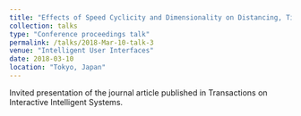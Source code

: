 ```yaml
---
title: "Effects of Speed Cyclicity and Dimensionality on Distancing, Time, and Preference in Human- Aerial Vehicle Interactions"
collection: talks
type: "Conference proceedings talk"
permalink: /talks/2018-Mar-10-talk-3
venue: "Intelligent User Interfaces"
date: 2018-03-10
location: "Tokyo, Japan"
---
```


Invited presentation of the journal article published in Transactions on Interactive Intelligent Systems. 
